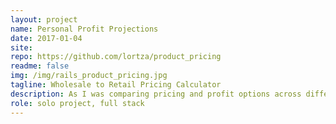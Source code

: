 ```yaml
---
layout: project
name: Personal Profit Projections
date: 2017-01-04
site:
repo: https://github.com/lortza/product_pricing
readme: false
img: /img/rails_product_pricing.jpg
tagline: Wholesale to Retail Pricing Calculator
description: As I was comparing pricing and profit options across different manufacturing partners for a physical product I make and sell, I outgrew my spreadsheet pretty quickly. I built this app to reduce redundancy of spreadsheet cells and to offer more complex calculations for multiple options -- with all results available on one page. It's bare bones on the front end, as I put all of my attention into getting some calculations out quickly and accurately.
role: solo project, full stack
---
```

